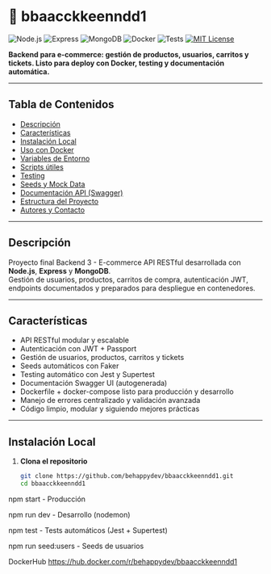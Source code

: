 # 🛒 bbaacckkeenndd1

![Node.js](https://img.shields.io/badge/Node.js-20.x-green?logo=node.js)
![Express](https://img.shields.io/badge/Express-4.x-lightgrey?logo=express)
![MongoDB](https://img.shields.io/badge/MongoDB-6.x-brightgreen?logo=mongodb)
![Docker](https://img.shields.io/badge/Docker-ready-blue?logo=docker)
![Tests](https://img.shields.io/badge/tests-Jest%20%26%20Supertest-green?logo=jest)
[![MIT License](https://img.shields.io/badge/License-MIT-yellow.svg)](LICENSE)

**Backend para e-commerce: gestión de productos, usuarios, carritos y tickets. Listo para deploy con Docker, testing y documentación automática.**

---

## Tabla de Contenidos

- [Descripción](#descripción)
- [Características](#características)
- [Instalación Local](#instalación-local)
- [Uso con Docker](#uso-con-docker)
- [Variables de Entorno](#variables-de-entorno)
- [Scripts útiles](#scripts-útiles)
- [Testing](#testing)
- [Seeds y Mock Data](#seeds-y-mock-data)
- [Documentación API (Swagger)](#documentación-api-swagger)
- [Estructura del Proyecto](#estructura-del-proyecto)
- [Autores y Contacto](#autores-y-contacto)

---

## Descripción

Proyecto final Backend 3 - E-commerce API RESTful desarrollada con **Node.js**, **Express** y **MongoDB**.  
Gestión de usuarios, productos, carritos de compra, autenticación JWT, endpoints documentados y preparados para despliegue en contenedores.

---

## Características

- API RESTful modular y escalable
- Autenticación con JWT + Passport
- Gestión de usuarios, productos, carritos y tickets
- Seeds automáticos con Faker
- Testing automático con Jest y Supertest
- Documentación Swagger UI (autogenerada)
- Dockerfile + docker-compose listo para producción y desarrollo
- Manejo de errores centralizado y validación avanzada
- Código limpio, modular y siguiendo mejores prácticas

---

## Instalación Local

1. **Clona el repositorio**
   ```bash
   git clone https://github.com/behappydev/bbaacckkeenndd1.git
   cd bbaacckkeenndd1

npm start - Producción

npm run dev - Desarrollo (nodemon)

npm test - Tests automáticos (Jest + Supertest)

npm run seed:users - Seeds de usuarios

DockerHub
https://hub.docker.com/r/behappydev/bbaacckkeenndd1